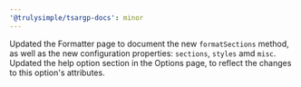 ```yaml
---
'@trulysimple/tsargp-docs': minor
---
```


Updated the Formatter page to document the new `formatSections` method, as well as the new configuration properties: `sections`, `styles` amd `misc`. Updated the help option section in the Options page, to reflect the changes to this option's attributes.
